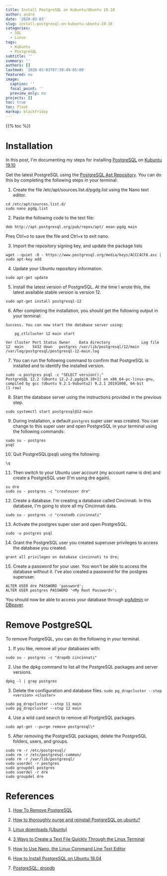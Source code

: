 ```yaml
---
title: Install PostgreSQL on Kubuntu/Ubuntu 19.10
author: andre
date: '2020-03-03'
slug: install-postgresql-on-kubuntu-ubuntu-19-10
categories:
  - SQL
  - Linux
tags:
  - Kubuntu
  - PostgreSQL
subtitle: ''
summary: ''
authors: []
lastmod: '2020-03-03T07:39:49-05:00'
featured: no
image:
  caption: ''
  focal_point: ''
  preview_only: no
projects: []
toc: true
toc: float
markup: blackfriday
---
```


{{% toc %}}

# Installation

In this post, I'm documenting my steps for installing [PostgreSQL](https://www.postgresql.org/) on  [Kubuntu 19.10](https://kubuntu.org/news/kubuntu-19-10-is-released-today/) 

Get the latest PostgreSQL using the [PostgreSQL Apt Repository](https://www.postgresql.org/download/linux/ubuntu/). You can do this by completing the following steps in your terminal:

1. Create the file /etc/apt/sources.list.d/pgdg.list using the Nano text editor. 

```{bash eval=FALSE, echo=TRUE}
cd /etc/apt/sources.list.d/
sudo nano pgdg.list
```
2. Paste the following code to the text file:

`deb http://apt.postgresql.org/pub/repos/apt/ eoan-pgdg main`

Pres Ctrl+o to save the file and Ctrl+x to exit nano. 

3. Import the repository signing key, and update the package lists

```{bash eval=FALSE, echo=TRUE}
wget --quiet -O - https://www.postgresql.org/media/keys/ACCC4CF8.asc | sudo apt-key add
```
4. Update your Ubuntu repository information. 
```{bash eval=FALSE, echo=TRUE}
sudo apt-get update
```
5. Install the latest version of PostgreSQL. At the time I wrote this, the latest available stable version is version 12. 

```{bash eval=FALSE, echo=TRUE}
sudo apt-get install postgresql-12
```

6.  After completing the installation, you should get the following output in your terminal: 

```{bash eval=FALSE, echo=TRUE}
Success. You can now start the database server using:

    pg_ctlcluster 12 main start

Ver Cluster Port Status Owner    Data directory              Log file
12  main    5432 down   postgres /var/lib/postgresql/12/main /var/log/postgresql/postgresql-12-main.log
```
7.  You can run the following command to confirm that PostgreSQL is installed and to identify the installed version. 

```{bash eval=FALSE, echo=TRUE}
sudo -u postgres psql -c "SELECT version();"
PostgreSQL 12.2 (Ubuntu 12.2-2.pgdg19.10+1) on x86_64-pc-linux-gnu, compiled by gcc (Ubuntu 9.2.1-9ubuntu2) 9.2.1 20191008, 64-bit
(1 row)
```
8. Start the database server using the instructions provided in the previous step.
```{bash eval=FALSE, echo=TRUE}
sudo systemctl start postgresql@12-main
```
9. During installation, a default `postgres` super user was created. You can change to this super user and open PostgreSQL in your terminal using the following commands:
```{bash eval=FALSE, echo=TRUE}
sudo su - postgres
psql
```
10. Quit PostgreSQL(psql) using the following:
```{bash eval=FALSE, echo=TRUE}
\q
```
11. Then switch to your Ubuntu user account (my account name is dre) and create a PostgreSQL user (I'm using dre again). 
```{bash eval=FALSE, echo=TRUE}
su dre
sudo su - postgres -c "createuser dre"
```
12. Create a database. I'm creating a database called Cincinnati. In this database, I'm going to store all my Cincinnati data. 
```{bash eval=FALSE, echo=TRUE}
sudo su - postgres -c "createdb cincinnati"
```
13. Activate the postgres super user and open PostgreSQL. 
```{bash eval=FALSE, echo=TRUE}
sudo -u postgres psql
```
14. Grant the PostgreSQL user you created superuser privileges to access the database you created. 
```{bash eval=FALSE, echo=TRUE}
grant all privileges on database cincinnati to dre;
```
15. Create a password for your user. You won't be able to access the database without it. I've also created a password for the postgres superuser. 
```{bash eval=FALSE, echo=TRUE}
ALTER USER dre PASSWORD 'password';
ALTER USER postgres PASSWORD '<My Root Password>';
```
You should now be able to access your database through [pgAdmin](https://www.pgadmin.org/) or [DBeaver](https://dbeaver.io/).

# Remove PostgreSQL
To remove PostgreSQL, you can do the following in your terminal. 

1. If you like, remove all your databases  with:
```{bash eval=FALSE, echo=TRUE}
sudo su - postgres -c "dropdb cincinnati"
```

2. Use the dpkg command to list all the PostgreSQL packages and server versions. 

```{bash eval=FALSE, echo=TRUE}
dpkg -l | grep postgres
```

3. Delete the configuration and database files.
`sudo pg_dropcluster --stop <version> <cluster>` 
```{bash eval=FALSE, echo=TRUE}
sudo pg_dropcluster --stop 11 main
sudo pg_dropcluster --stop 12 main
```
4. Use a wild card search to remove all PostgreSQL packages.

```{bash eval=FALSE, echo=TRUE}
sudo apt-get --purge remove postgresql\*
```
5. After removing the PostgreSQL packages, delete the PostgreSQL folders, users, and groups. 

```{bash eval=FALSE, echo=TRUE}
sudo rm -r /etc/postgresql/
sudo rm -r /etc/postgresql-common/
sudo rm -r /var/lib/postgresql/
sudo userdel -r postgres
sudo groupdel postgres
sudo userdel -r dre
sudo groupdel dre
```
# References
1. [How To Remove PostgreSQL](https://www.liquidweb.com/kb/how-to-remove-postgresql/) 

1. [How to thoroughly purge and reinstall PostgreSQL on ubuntu?](https://stackoverflow.com/questions/2748607/how-to-thoroughly-purge-and-reinstall-postgresql-on-ubuntu)

1. [Linux downloads (Ubuntu)](https://www.postgresql.org/download/linux/ubuntu/)

1. [3 Ways to Create a Text File Quickly Through the Linux Terminal](https://vitux.com/3-ways-to-create-a-text-file-quickly-through-the-linux-terminal/)

1. [How to Use Nano, the Linux Command Line Text Editor](https://linuxize.com/post/how-to-use-nano-text-editor/)

1. [How to Install PostgreSQL on Ubuntu 18.04](https://linuxize.com/post/how-to-install-postgresql-on-ubuntu-18-04/)

1. [PostgreSQL: dropdb](https://www.postgresql.org/docs/9.1/app-dropdb.html)

